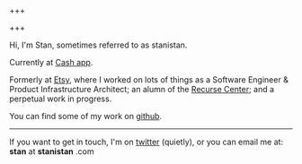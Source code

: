 +++

+++

Hi, I'm Stan, sometimes referred to as stanistan.

Currently at [Cash app].

Formerly at [Etsy], where I worked on lots of things as a
Software Engineer & Product Infrastructure Architect; an
alumn of the [Recurse Center]; and a perpetual work in progress.

You can find some of my work on [github].

---

If you want to get in touch, I'm on [twitter] (quietly), or you can
email me at: <span class="link-like">
    <strong>stan</strong> at <strong>stanistan</strong> .com
</span>

[Cash app]: https://cash.app
[Etsy]: https://www.etsy.com
[Recurse Center]: https://recurse.com
[github]: https://github.com/stanistan
[twitter]: https://twitter.com/stanistan

